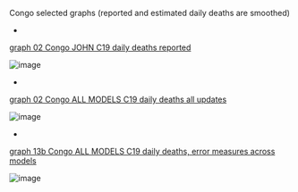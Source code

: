 Congo selected graphs (reported and estimated daily deaths are smoothed) 

*

[graph 02 Congo JOHN C19 daily deaths reported](https://github.com/pourmalek/CovidLongitudinal/blob/main/output/countries/Congo/graph%2002%20Congo%20JOHN%20C19%20daily%20deaths%20reported.pdf)

![image](https://github.com/pourmalek/CovidLongitudinal/assets/30849720/c6b9b743-ca79-4265-80b7-235af77e73d9)

*

[graph 02 Congo ALL MODELS C19 daily deaths all updates](https://github.com/pourmalek/CovidLongitudinal/blob/main/output/countries/Congo/graph%2002%20Congo%20ALL%20MODELS%20C19%20daily%20deaths%20all%20updates.pdf)

![image](https://github.com/pourmalek/CovidLongitudinal/assets/30849720/b22340b1-54c7-42d6-bbe4-3bb373757624)

*

[graph 13b Congo ALL MODELS C19 daily deaths, error measures across models](https://github.com/pourmalek/CovidLongitudinal/blob/main/output/countries/Congo/graph%2013b%20Congo%20ALL%20MODELS%20C19%20daily%20deaths%2C%20error%20measures%20across%20models.pdf)

![image](https://github.com/pourmalek/CovidLongitudinal/assets/30849720/393e86fe-4786-4a23-9237-4e52774cbf89)

